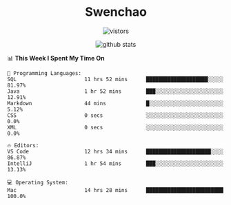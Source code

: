 <h1 align="center">Swenchao</h3>

<p align="center">
  <img src="https://visitor-badge.glitch.me/badge?page_id=Swenchao" alt="vistors" />
</p>

<p align="center">
  <img src="https://github-readme-stats.vercel.app/api?username=Swenchao&count_private=true&show_icons=true&theme=vue-dark&hide_title=true" alt="github stats" />
</p>

<!--START_SECTION:waka-->
📊 **This Week I Spent My Time On** 

```text
💬 Programming Languages: 
SQL                      11 hrs 52 mins      ████████████████████░░░░░   81.97% 
Java                     1 hr 52 mins        ███░░░░░░░░░░░░░░░░░░░░░░   12.91% 
Markdown                 44 mins             █░░░░░░░░░░░░░░░░░░░░░░░░   5.12% 
CSS                      0 secs              ░░░░░░░░░░░░░░░░░░░░░░░░░   0.0% 
XML                      0 secs              ░░░░░░░░░░░░░░░░░░░░░░░░░   0.0%

🔥 Editors: 
VS Code                  12 hrs 34 mins      █████████████████████░░░░   86.87% 
IntelliJ                 1 hr 54 mins        ███░░░░░░░░░░░░░░░░░░░░░░   13.13%

💻 Operating System: 
Mac                      14 hrs 28 mins      █████████████████████████   100.0%

```


<!--END_SECTION:waka-->
